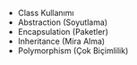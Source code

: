 - Class Kullanımı
- Abstraction (Soyutlama)
- Encapsulation (Paketler)
- Inheritance (Mira Alma)
- Polymorphism (Çok Biçimlilik)



